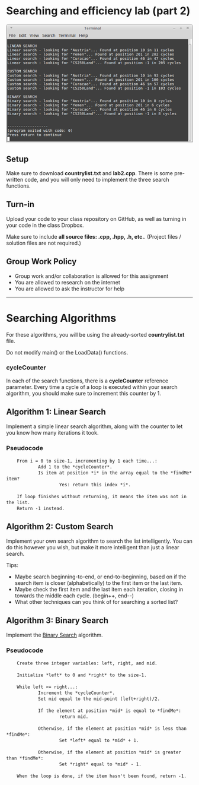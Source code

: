 # Searching and efficiency lab (part 2)

![Searching](images/preview.png)

## Setup

Make sure to download **countrylist.txt** and **lab2.cpp**. There is some pre-written code,
and you will only need to implement the three search functions.

## Turn-in

Upload your code to your class repository on GitHub,
as well as turning in your code in the class Dropbox.

Make sure to include **all source files: .cpp, .hpp, .h, etc.**. (Project files / solution files are not required.)

## Group Work Policy

* Group work and/or collaboration is allowed for this assignment
* You are allowed to research on the internet
* You are allowed to ask the instructor for help

---

# Searching Algorithms

For these algorithms, you will be using the already-sorted **countrylist.txt** file.

Do not modify main() or the LoadData() functions.

### cycleCounter

In each of the search functions, there is a **cycleCounter** reference parameter.
Every time a cycle of a loop is executed within your search algorithm, you should
make sure to increment this counter by 1.

## Algorithm 1: Linear Search

Implement a simple linear search algorithm, along with the counter
to let you know how many iterations it took.

### Pseudocode

        From i = 0 to size-1, incrementing by 1 each time...:
                Add 1 to the *cycleCounter*.
                Is item at position *i* in the array equal to the *findMe* item?
                        Yes: return this index *i*.
        
        If loop finishes without returning, it means the item was not in the list.
        Return -1 instead.

## Algorithm 2: Custom Search

Implement your own search algorithm to search the list intelligently.
You can do this however you wish, but make it more intelligent than
just a linear search.

Tips:

* Maybe search beginning-to-end, or end-to-beginning, based on if the search item is closer (alphabetically) to the first item or the last item.
* Maybe check the first item and the last item each iteration, closing in towards the middle each cycle. (begin++, end--)
* What other techniques can you think of for searching a sorted list?

## Algorithm 3: Binary Search

Implement the [Binary Search](https://en.wikipedia.org/wiki/Binary_search_algorithm#Algorithm) algorithm.

### Pseudocode

        Create three integer variables: left, right, and mid.
        
        Initialize *left* to 0 and *right* to the size-1.
        
        While left <= right...:
                Increment the *cycleCounter*.
                Set mid equal to the mid-point (left+right)/2.
                
                If the element at position *mid* is equal to *findMe*:
                        return mid.
                
                Otherwise, if the element at position *mid* is less than *findMe*:
                        Set *left* equal to *mid* + 1.
                
                Otherwise, if the element at position *mid* is greater than *findMe*:
                        Set *right* equal to *mid* - 1.
                        
        When the loop is done, if the item hasn't been found, return -1.
